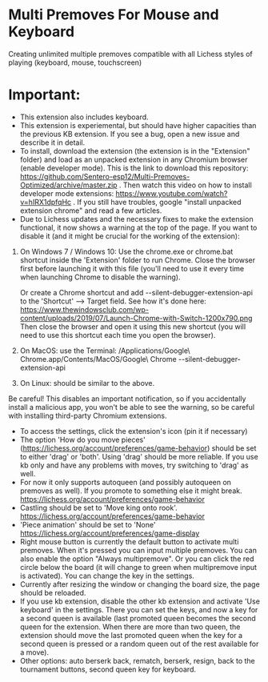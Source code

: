 # Multi Premoves For Mouse and Keyboard
 Creating unlimited multiple premoves compatible with all Lichess styles of playing (keyboard, mouse, touchscreen)
 
# Important:
- This extension also includes keyboard.
- This extension is experiemental, but should have higher capacities than the previous KB extension. If you see a bug, open a new issue and describe it in detail. 
- To install, download the extension (the extension is in the "Extension" folder) and load as an unpacked extension in any Chromium browser (enable developer mode). This is the link to download this repository: https://github.com/Sentero-esp12/Multi-Premoves-Optimized/archive/master.zip . Then watch this video on how to install developer mode extensions: https://www.youtube.com/watch?v=hIRX1dpfqHc . If you still have troubles, google "install unpacked extension chrome" and read a few articles.
- Due to Lichess updates and the necessary fixes to make the extension functional, it now shows a warning at the top of the page. If you want to disable it (and it might be crucial for the working of the extension):

1. On Windows 7 / Windows 10: Use the chrome.exe or chrome.bat shortcut inside the 'Extension' folder to run Chrome. Close the browser first before launching it with this file (you'll need to use it every time when launching Chrome to disable the warning). 

   Or create a Chrome shortcut and add --silent-debugger-extension-api to the 'Shortcut' --> Target field. See how it's done here:
   https://www.thewindowsclub.com/wp-content/uploads/2019/07/Launch-Chrome-with-Switch-1200x790.png
   Then close the browser and open it using this new shortcut (you will need to use this shortcut each time you open the browser).

3. On MacOS: use the Terminal: /Applications/Google\ Chrome.app/Contents/MacOS/Google\ Chrome --silent-debugger-extension-api

4. On Linux: should be similar to the above.

Be careful! This disables an important notification, so if you accidentally install a malicious app, you won't be able to see the warning, so be careful with installing third-party Chromium extensions. 
- To access the settings, click the extension's icon (pin it if necessary)
- The option 'How do you move pieces' (https://lichess.org/account/preferences/game-behavior) should be set to either 'drag' or 'both'. Using 'drag' should be more reliable. If you use kb only and have any problems with moves, try switching to 'drag' as well. 
- For now it only supports autoqueen (and possibly autoqueen on premoves as well). If you promote to something else it might break. https://lichess.org/account/preferences/game-behavior
- Castling should be set to 'Move king onto rook'. https://lichess.org/account/preferences/game-behavior
- 'Piece animation' should be set to 'None' https://lichess.org/account/preferences/game-display
- Right mouse button is currently the default button to activate multi premoves. When it's pressed you can input multiple premoves. You can also enable the option "Always multipremove". Or you can click the red circle below the board (it will change to green when multipremove input is activated). You can change the key in the settings.
- Currently after resizing the window or changing the board size, the page should be reloaded. 
- If you use kb extension, disable the other kb extension and activate 'Use keyboard' in the settings. There you can set the keys, and now a key for a second queen is available (last promoted queen becomes the second queen for the extension. When there are more than two queen, the extension should move the last promoted queen when the key for a second queen is pressed or a random queen out of the rest available for a move). 
- Other options: auto berserk back, rematch, berserk, resign, back to the tournament buttons, second queen key for keyboard. 
